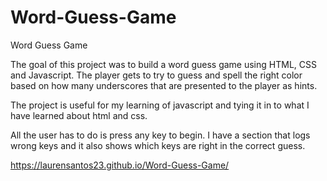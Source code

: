 # Word-Guess-Game
Word Guess Game

The goal of this project was to build a word guess game using HTML, CSS and Javascript. The player gets to try to guess and spell the right color based on how many underscores that are presented to the player as hints. 

The project is useful for my learning of javascript and tying it in to what I have learned about html and css. 

All the user has to do is press any key to begin.  I have a section that logs wrong keys and it also shows which keys are right in the correct guess.


 https://laurensantos23.github.io/Word-Guess-Game/
